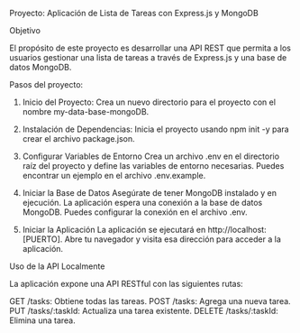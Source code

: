 Proyecto: Aplicación de Lista de Tareas con Express.js y MongoDB

Objetivo

El propósito de este proyecto es desarrollar una API REST que permita a los usuarios gestionar una lista de tareas a través de Express.js y una base de datos MongoDB.

Pasos del proyecto:

1. Inicio del Proyecto:
Crea un nuevo directorio para el proyecto con el nombre my-data-base-mongoDB.

2. Instalación de Dependencias:
Inicia el proyecto usando npm init -y para crear el archivo package.json.

3. Configurar Variables de Entorno
Crea un archivo .env en el directorio raíz del proyecto y define las variables de entorno necesarias. Puedes encontrar un ejemplo en el archivo .env.example.

4. Iniciar la Base de Datos
Asegúrate de tener MongoDB instalado y en ejecución. La aplicación espera una conexión a la base de datos MongoDB. Puedes configurar la conexión en el archivo .env.

5. Iniciar la Aplicación
La aplicación se ejecutará en http://localhost:[PUERTO]. Abre tu navegador y visita esa dirección para acceder a la aplicación.

Uso de la API Localmente

La aplicación expone una API RESTful con las siguientes rutas:

GET /tasks: Obtiene todas las tareas.
POST /tasks: Agrega una nueva tarea.
PUT /tasks/:taskId: Actualiza una tarea existente.
DELETE /tasks/:taskId: Elimina una tarea.